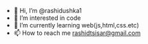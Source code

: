 - 👋 Hi, I’m @rashidushka1
- 👀 I’m interested in code
- 🌱 I’m currently learning web(js,html,css.etc)
- 📫 How to reach me rashidtsisar@gmail.com

<!---
rashidushka1/rashidushka1 is a ✨ special ✨ repository because its `README.md` (this file) appears on your GitHub profile.
You can click the Preview link to take a look at your changes.
--->
